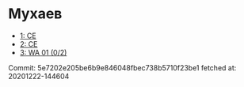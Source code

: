 # Мухаев
- [1: CE](1.md)
- [2: CE](2.md)
- [3: WA 01 (0/2)](3.md)

Commit: 5e7202e205be6b9e846048fbec738b5710f23be1
 fetched at: 20201222-144604
